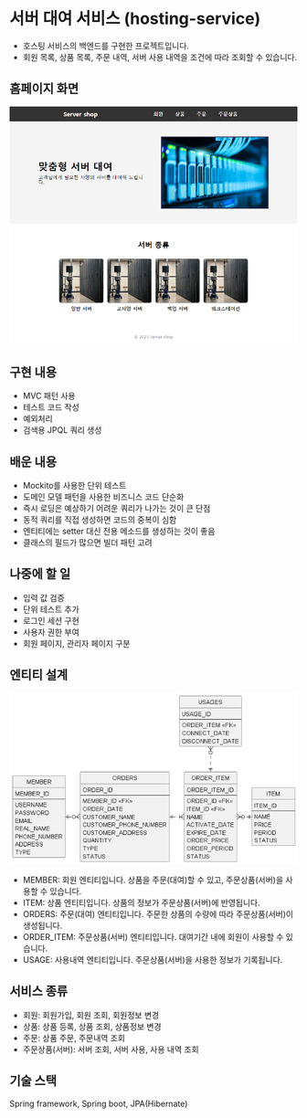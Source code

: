 # 서버 대여 서비스 (hosting-service)
- 호스팅 서비스의 백엔드를 구현한 프로젝트입니다.
- 회원 목록, 상품 목록, 주문 내역, 서버 사용 내역을 조건에 따라 조회할 수 있습니다.

## 홈페이지 화면 
![Homepage](image/homepage.png)

## 구현 내용
- MVC 패턴 사용
- 테스트 코드 작성
- 예외처리
- 검색용 JPQL 쿼리 생성

## 배운 내용
- Mockito를 사용한 단위 테스트
- 도메인 모델 패턴을 사용한 비즈니스 코드 단순화
- 즉시 로딩은 예상하기 어려운 쿼리가 나가는 것이 큰 단점
- 동적 쿼리를 직접 생성하면 코드의 중복이 심함
- 엔티티에는 setter 대신 전용 메소드를 생성하는 것이 좋음
- 클래스의 필드가 많으면 빌더 패턴 고려

## 나중에 할 일
- 입력 값 검증
- 단위 테스트 추가
- 로그인 세션 구현
- 사용자 권한 부여
- 회원 페이지, 관리자 페이지 구분

## 엔티티 설계
![ER Diagram](image/uml.png)
- MEMBER: 회원 엔티티입니다. 상품을 주문(대여)할 수 있고, 주문상품(서버)을 사용할 수 있습니다.
- ITEM: 상품 엔티티입니다. 상품의 정보가 주문상품(서버)에 반영됩니다.
- ORDERS: 주문(대여) 엔티티입니다. 주문한 상품의 수량에 따라 주문상품(서버)이 생성됩니다.
- ORDER_ITEM: 주문상품(서버) 엔티티입니다. 대여기간 내에 회원이 사용할 수 있습니다.
- USAGE: 사용내역 엔티티입니다. 주문상품(서버)을 사용한 정보가 기록됩니다.

## 서비스 종류
- 회원: 회원가입, 회원 조회, 회원정보 변경
- 상품: 상품 등록, 상품 조회, 상품정보 변경
- 주문: 상품 주문, 주문내역 조회
- 주문상품(서버): 서버 조회, 서버 사용, 사용 내역 조회

## 기술 스택
Spring framework, Spring boot, JPA(Hibernate)
